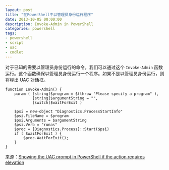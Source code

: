 ```yaml
---
layout: post
title: "在PowerShell中以管理员身份运行程序"
date: 2013-10-05 00:00:00
description: Invoke-Admin in PowerShell
categories: powershell
tags:
- powershell
- script
- uac
- cmdlet
---
```

对于已知的需要以管理员身份运行的命令，我们可以通过这个 `Invoke-Admin` 函数运行。这个函数确保以管理员身份运行一个程序。如果不是以管理员身份运行，则将弹出 UAC 对话框。

	function Invoke-Admin() {
	    param ( [string]$program = $(throw "Please specify a program" ),
	            [string]$argumentString = "",
	            [switch]$waitForExit )
	
	    $psi = new-object "Diagnostics.ProcessStartInfo"
	    $psi.FileName = $program 
	    $psi.Arguments = $argumentString
	    $psi.Verb = "runas"
	    $proc = [Diagnostics.Process]::Start($psi)
	    if ( $waitForExit ) {
	        $proc.WaitForExit();
	    }
	}

来源：[Showing the UAC prompt in PowerShell if the action requires elevation][1]

[1]: http://stackoverflow.com/questions/1566969/showing-the-uac-prompt-in-powershell-if-the-action-requires-elevation "Showing the UAC prompt in PowerShell if the action requires elevation"
